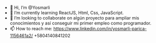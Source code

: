 - 👋 Hi, I’m @Yosmarli
- 🌱 I’m currently learning  ReactJS, Html, Css, JavaScript.
- 💞️ I’m looking to collaborate on algún proyecto para ampliar mis conocimientos y así conseguir mi primer empleo como programador.
- 📫 How to reach me: https://www.linkedin.com/in/yosmarli-parica-1156461a2/   +5804140841202

<!---
Yosmarli/Yosmarli is a ✨ special ✨ repository because its `README.md` (this file) appears on your GitHub profile.
You can click the Preview link to take a look at your changes.
--->
